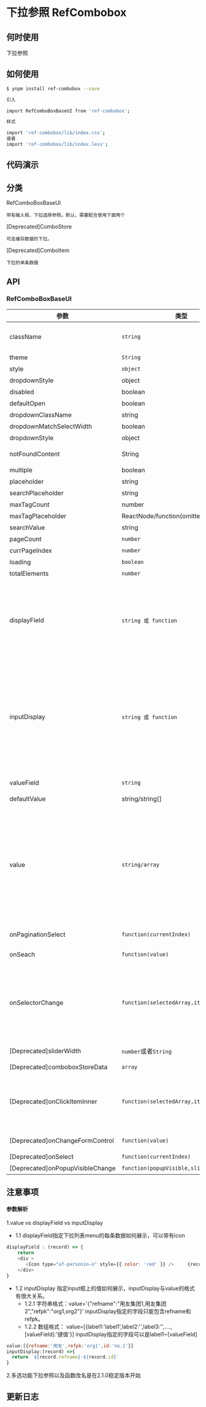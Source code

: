 # 下拉参照 RefCombobox

## 何时使用

下拉参照

## 如何使用

```sh
$ ynpm install ref-combobox --save

引入

import RefComboBoxBaseUI from 'ref-combobox';

样式

import 'ref-combobox/lib/index.css';
或者
import 'ref-combobox/lib/index.less';

```

## 代码演示



## 分类

RefComboBoxBaseUI
    
    带有输入框，下拉选择参照。默认，需要配合使用下面两个

[Deprecated]ComboStore
    
    可走缓存数据的下拉。

[Deprecated]ComboItem
    
    下拉的单条数据

## API

### RefComboBoxBaseUI 

参数 | 类型 |默认值| 说明 | 必选
---|---|--- | --- | ---
 className |`string`|空 | 参照class样式，作用于整个参照的样式，默认为空。 'ref-walsin-modal'特殊样式| 否
 theme| `String` | 'ref-red' | 启用参照默认样式 | 否
 style| `object`|{} | 参照style样式|否
 dropdownStyle|object| - | 下拉菜单的样式|否
 disabled |  boolean | false |是否禁用 |否 |
 defaultOpen | boolean | -| 默认是否打开 | 否 |
 dropdownClassName | string | - |下拉菜单的 className 属性 | 否 |
dropdownMatchSelectWidth |boolean | true | 下拉菜单和选择器同宽 | 否 |
dropdownStyle | object | - |下拉菜单的样式 | 否 |
notFoundContent |  String | '无匹配结果' |设定搜索不到数据显示的内容 |否 |
multiple |  boolean | false | 支持多选|否 |
placeholder |  string | - | 选择框默认文字 |否 |
searchPlaceholder | string | - |  搜索框默认文字 | 否 |
maxTagCount | number | - |否 最多显示的tag数 |  |
maxTagPlaceholder | ReactNode/function(omittedValues) | - | 隐藏 tag 时显示的内容 | 否 |
searchValue | string | - |搜索框值 | 否 |
pageCount | `number` | 10 | 总页数 | 否
currPageIndex| `number` | 0 | 当前页码 | 否
loading | `boolean` | -- | 是否展示加载 | 否
totalElements | `number` | 0 | 总条数 | 否
displayField |<code>string 或 function</code> | '{refname}' |下拉显示的内容的格式；<br/>当为字符串时则会根据`{}`包裹的增则匹配替换。<br/>如：`{refname}`<br/>当为函数时则需自定义返回内容，参数为storeData中的数据项。<br/>如：<br/>displayField: (record)=>  ${record.refname}-${record.refname}| 否 | 
inputDisplay |<code>string 或 function</code>|'{refname}' |input中显示的内容的格式<br/>当为字符串时则会根据`{}`包裹的增则匹配替换。<br/>如：`{refname}`<br/>当为函数时则需自定义返回内容，参数有两种：1：来源于value或者defaultValue；2：下拉选中storeData的数据项 <br/>如：<br/>displayField: (record)=>  ${record.refname}-${record.refname}。注意inputDisplay有字段限制| 否 |
valueField |``string``|'refpk' |待提交的value的键。指定storeData数据项的键。要求具有唯一性| 否
| defaultValue | string/string\[] | - | 指定默认选中的条目。格式同value |否 |
value| `string/array`|-|指定当前选中的条目。可以是字符串格式或者数组格式。（一）字符串格式：其格式必须满足'{"refname":"","refpk":""}',refname是展示input框上的内容，格式自定义，多选以逗号隔开；refpk对应的是refname每项的键值，这个值要与valueField指定的值一样，此时使用inputDisplay注意，有字段限制。（二）数组格式：[{value:'',label:'',refname:''...}]，必须含有valueField指定的字段，展示按照inputField | string或者[] | - |
onPaginationSelect| `function(currentIndex)` | - | 翻页回调，返回当前页面。替换之前的onChangeFormControlt| 否
onSeach| `function(value)` | - | 搜索框输入值回调，value是输入内容 。替换之前的onForm| 否
onSelectorChange | `function(selectedArray,item,status)`| -- |当input框值发生改变会回调此函数。status：选中还是删除该节点，id：valueField指定的字段值，item：该条完整数据，selectedArray：当前选中的全部数据。触发的情形：1.清空操作，返回参数（false,null,null,[]）;2.单选或者多选下拉选中数据；3.多选下删除单个数据；4.多选下delete删除数据| 否
[Deprecated]sliderWidth|`number`或者`String`|  下拉菜单的宽度|否
[Deprecated]comboboxStoreData| `array` | [] | 下拉参照要展示dom集合，搭配<ComboItem>使用 | 否
[Deprecated]onClickItemInner | `function(selectedArray,item, status)`| -- | 下拉选中，返回缓存的数据对应的数据。在没有传storeData情形下，不能返回完整数据，只能返回数据键值，展示值和event。id是键，item完整数据，status是选中还是删除，selectedArray是当前选中全部数据| 否
[Deprecated]onChangeFormControl| `function(value)` | - | 输入框输入值回调，value是输入内容或者清空回调 | 否
[Deprecated]onSelect| `function(currentIndex)` | - | 翻页回调，返回跳转页面| 否
[Deprecated]onPopupVisibleChange| `function(popupVisible,sliderSearchVal)` | -| 下拉面板状态改变时回调函数| 否

## 注意事项

#### 参数解析
1.value vs displayField vs inputDisplay

- 1.1 displayField指定下拉列表menu的每条数据如何展示，可以带有icon
```js
displayField : (record) => {
    return 
    <div > 
       <Icon type="uf-personin-o" style={{ color: 'red' }} />     {record.refname}-{record.refcode}-{record.type}
    </div>
}
```

- 1.2 inputDisplay 指定input框上的值如何展示，inputDisplay与value的格式有很大关系。
   -  1.2.1 字符串格式：value='{"refname":"用友集团1,用友集团2","refpk":"org1,org2"}'
     inputDisplay指定的字段只能包含refname和refpk。
   - 1.2.2 数组格式： value=[{label1:'label1',label2:'',label3:'',....,[valueField]:'键值'}]
      inputDisplay指定的字段可以是label1~[valueField]

```js
value:[{refname:'用友',refpk:'org1',id:'no.1'}]
inputDisplay:(record) =>{
  return `${record.refname}-${record.id}`
}

```

2.多选功能下拉参照以及函数改名是在2.1.0稳定版本开始


## 更新日志